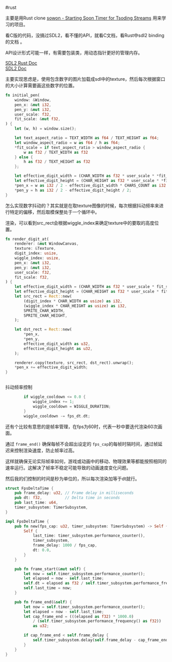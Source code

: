 #rust

主要是用Rust clone [sowon - Starting Soon Timer for Tsoding Streams](https://github.com/tsoding/sowon) 用来学习的项目。

看C版的代码，没搞过SDL2，看不懂的API，就看C文档，看Rust中sdl2 binding的文档 。

API设计形式可能一样，有需要包装类，用动态指针更好的管理内存。

[SDL2 Rust Doc](https://docs.rs/sdl2/latest/sdl2/index.html)  
[SDL2 Doc](https://wiki.libsdl.org/SDL2/CategoryAPI)

主要实现思虑是，使用包含数字的图片加载成sdl中的texture，然后每次根据窗口的大小计算需要画这些数字的位置。

```rust
fn initial_pen(
    window: &Window,
    pen_x: &mut i32,
    pen_y: &mut i32,
    user_scale: f32,
    fit_scale: &mut f32,
) {
    let (w, h) = window.size();

    let text_aspect_ratio = TEXT_WIDTH as f64 / TEXT_HEIGHT as f64;
    let window_aspect_radio = w as f64 / h as f64;
    *fit_scale = if text_aspect_ratio > window_aspect_radio {
        w as f32 / TEXT_WIDTH as f32
    } else {
        h as f32 / TEXT_HEIGHT as f32
    };

    let effective_digit_width = (CHAR_WIDTH as f32 * user_scale * *fit_scale).floor() as i32;
    let effective_digit_height = (CHAR_HEIGHT as f32 * user_scale * *fit_scale).floor() as i32;
    *pen_x = w as i32 / 2 - effective_digit_width * CHARS_COUNT as i32 / 2;
    *pen_y = h as i32 / 2 - effective_digit_height / 2;
}
```

怎么实现数字抖动的？其实就是在取texture图像的时候，每次根据抖动频率来进行特定的偏移，然后取模保整处于一个循环中。

渲染，可以看到src_rect会根据wiggle_index来确定texture中的要取的高度位置。

```rust
fn render_digit_at(
    renderer: &mut WindowCanvas,
    texture: &Texture,
    digit_index: usize,
    wiggle_index: usize,
    pen_x: &mut i32,
    pen_y: &mut i32,
    user_scale: f32,
    fit_scale: f32,
) {
    let effective_digit_width = (CHAR_WIDTH as f32 * user_scale * fit_scale).floor() as i32;
    let effective_digit_height = (CHAR_HEIGHT as f32 * user_scale * fit_scale).floor() as i32;
    let src_rect = Rect::new(
        (digit_index * CHAR_WIDTH as usize) as i32,
        (wiggle_index * CHAR_HEIGHT as usize) as i32,
        SPRITE_CHAR_WIDTH,
        SPRITE_CHAR_HEIGHT,
    );

    let dst_rect = Rect::new(
        *pen_x,
        *pen_y,
        effective_digit_width as u32,
        effective_digit_height as u32,
    );

    renderer.copy(texture, src_rect, dst_rect).unwrap();
    *pen_x += effective_digit_width;
}



```

抖动频率控制

```rust
        if wiggle_cooldown <= 0.0 {
            wiggle_index += 1;
            wiggle_cooldown = WIGGLE_DURATION;
        }
        wiggle_cooldown -= fps_dt.dt;
```

还有个比较有意思的是帧率管理，在fps为60时，代表一秒中要迭代渲染60次画面。

通过 `frame_end()` 确保每帧不会超出设定的 `fps_cap`的每帧时隔时间，通过帧延迟来控制渲染速度，防止帧率过高。

这样就确保无论实际帧率如何，游戏或动画中的移动、物理效果等都能按照相同的速率运行。这解决了帧率不稳定可能导致的动画速度变化问题。

然后我的们控制的时间是秒为单位的，所以每次渲染加等于dt就行。

```rust
struct FpsDeltaTime {
    pub frame_delay: u32, // Frame delay in milliseconds
    pub dt: f32,          // Delta time in seconds
    pub last_time: u64,
    timer_subsystem: TimerSubsystem,
}

impl FpsDeltaTime {
    pub fn new(fps_cap: u32, timer_subsystem: TimerSubsystem) -> Self {
        Self {
            last_time: timer_subsystem.performance_counter(),
            timer_subsystem,
            frame_delay: 1000 / fps_cap,
            dt: 0.0,
        }
    }

    pub fn frame_start(&mut self) {
        let now = self.timer_subsystem.performance_counter();
        let elapsed = now - self.last_time;
        self.dt = elapsed as f32 / self.timer_subsystem.performance_frequency() as f32;
        self.last_time = now;
    }

    pub fn frame_end(&self) {
        let now = self.timer_subsystem.performance_counter();
        let elapsed = now - self.last_time;
        let cap_frame_end = (((elapsed as f32) * 1000.0)
            / (self.timer_subsystem.performance_frequency() as f32))
            as u32;

        if cap_frame_end < self.frame_delay {
            self.timer_subsystem.delay(self.frame_delay - cap_frame_end);
        }
    }
}

```
